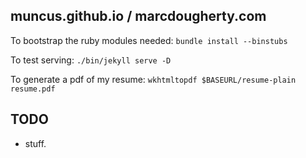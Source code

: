 ## muncus.github.io / marcdougherty.com

To bootstrap the ruby modules needed: `bundle install --binstubs`

To test serving: `./bin/jekyll serve -D`

To generate a pdf of my resume: `wkhtmltopdf $BASEURL/resume-plain resume.pdf`

## TODO

* stuff.
